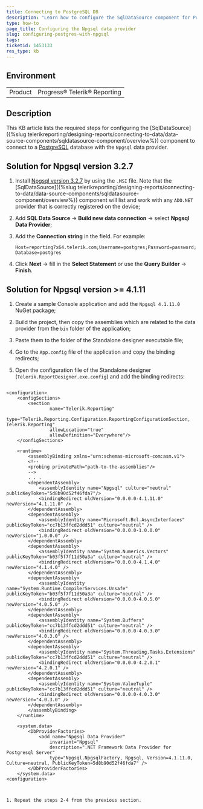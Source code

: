 ```yaml
---
title: Connecting to PostgreSQL DB
description: "Learn how to configure the SqlDataSource component for PostgreSQL database using the Npgsql data provider."
type: how-to
page_title: Configuring the Npgsql data provider
slug: configuring-postgres-with-npgsql
tags: 
ticketid: 1453133
res_type: kb
---
```


## Environment

<table>
	<tbody>
		<tr>
			<td>Product</td>
			<td>Progress® Telerik® Reporting</td>
		</tr>
	</tbody>
</table>


## Description

This KB article lists the required steps for configuring the [SqlDataSource]({%slug telerikreporting/designing-reports/connecting-to-data/data-source-components/sqldatasource-component/overview%}) component to connect to a [PostgreSQL](https://www.postgresql.org/) database with the `Npgsql` data provider.

## Solution for Npgsql version 3.2.7

1. Install [Npgsql version 3.2.7](https://github.com/npgsql/npgsql/releases/tag/v3.2.7) by using the `.MSI` file. Note that the [SqlDataSource]({%slug telerikreporting/designing-reports/connecting-to-data/data-source-components/sqldatasource-component/overview%}) component will list and work with any `ADO.NET` provider that is correctly registered on the device;
1. Add **SQL Data Source** -> **Build new data connection** -> select **Npgsql Data Provider**;
1. Add the **Connection string** in the field. For example:

	`Host=reporting7x64.telerik.com;Username=postgres;Password=password;Database=postgres`

1. Click **Next** -> fill in the **Select Statement** or use the **Query Builder** -> **Finish**.

## Solution for Npgsql version >= 4.1.11

1. Create a sample Console application and add the `Npgsql 4.1.11.0` NuGet package;
1. Build the project, then copy the assemblies which are related to the data provider from the `bin` folder of the application;
1. Paste them to the folder of the Standalone designer executable file;
1. Go to the `App.config` file of the application and copy the binding redirects;
1. Open the configuration file of the Standalone designer (`Telerik.ReportDesigner.exe.config`) and add the binding redirects:

	````XML
<?xml version="1.0" encoding="utf-8"?>
	<configuration>
		<configSections>
			<section
					name="Telerik.Reporting"
					type="Telerik.Reporting.Configuration.ReportingConfigurationSection, Telerik.Reporting"
					allowLocation="true"
					allowDefinition="Everywhere"/>
		</configSections>

		<runtime>
			<assemblyBinding xmlns="urn:schemas-microsoft-com:asm.v1">
			<!--
			<probing privatePath="path-to-the-assemblies"/>
			-->
			. . . 
			<dependentAssembly>
				<assemblyIdentity name="Npgsql" culture="neutral" publicKeyToken="5d8b90d52f46fda7"/>
				<bindingRedirect oldVersion="0.0.0.0-4.1.11.0" newVersion="4.1.11.0" />
			</dependentAssembly>
			<dependentAssembly>
				<assemblyIdentity name="Microsoft.Bcl.AsyncInterfaces" publicKeyToken="cc7b13ffcd2ddd51" culture="neutral" />
				<bindingRedirect oldVersion="0.0.0.0-1.0.0.0" newVersion="1.0.0.0" />
			</dependentAssembly>
			<dependentAssembly>
				<assemblyIdentity name="System.Numerics.Vectors" publicKeyToken="b03f5f7f11d50a3a" culture="neutral" />
				<bindingRedirect oldVersion="0.0.0.0-4.1.4.0" newVersion="4.1.4.0" />
			</dependentAssembly>
			<dependentAssembly>
				<assemblyIdentity name="System.Runtime.CompilerServices.Unsafe" publicKeyToken="b03f5f7f11d50a3a" culture="neutral" />
				<bindingRedirect oldVersion="0.0.0.0-4.0.5.0" newVersion="4.0.5.0" />
			</dependentAssembly>
			<dependentAssembly>
				<assemblyIdentity name="System.Buffers" publicKeyToken="cc7b13ffcd2ddd51" culture="neutral" />
				<bindingRedirect oldVersion="0.0.0.0-4.0.3.0" newVersion="4.0.3.0" />
			</dependentAssembly>
			<dependentAssembly>
				<assemblyIdentity name="System.Threading.Tasks.Extensions" publicKeyToken="cc7b13ffcd2ddd51" culture="neutral" />
				<bindingRedirect oldVersion="0.0.0.0-4.2.0.1" newVersion="4.2.0.1" />
			</dependentAssembly>
			<dependentAssembly>
				<assemblyIdentity name="System.ValueTuple" publicKeyToken="cc7b13ffcd2ddd51" culture="neutral" />
				<bindingRedirect oldVersion="0.0.0.0-4.0.3.0" newVersion="4.0.3.0" />
			</dependentAssembly>
			</assemblyBinding>
		</runtime>

		<system.data>
			<DbProviderFactories>
				<add name="Npgsql Data Provider"
					invariant="Npgsql"
					description=".NET Framework Data Provider for Postgresql Server"
					type="Npgsql.NpgsqlFactory, Npgsql, Version=4.1.11.0, Culture=neutral, PublicKeyToken=5d8b90d52f46fda7" />
			</DbProviderFactories>
		</system.data>
	<configuration>
````


1. Repeat the steps 2-4 from the previous section.
